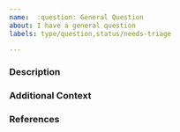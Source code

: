 ```yaml
---
name:  :question: General Question
about: I have a general question
labels: type/question,status/needs-triage

---
```


### Description

<!-- Please provide details of your question within the context of Ping CLI usage or documentation here -->

### Additional Context

<!-- Use this space for any relevant background information including Ping CLI version, Terraform Providers/Version -->

### References

<!---
Information about referencing Github Issues: https://help.github.com/articles/basic-writing-and-formatting-syntax/#referencing-issues-and-pull-requests

Are there any other GitHub issues (open or closed) or pull requests that should be linked here? Vendor blog posts or documentation? For example:

* https://apidocs.pingidentity.com/pingone/platform/v1/api/#get-read-one-organization
- or -
* https://docs.pingidentity.com/bundle/pingone/page/cxs1575407884833.html
--->